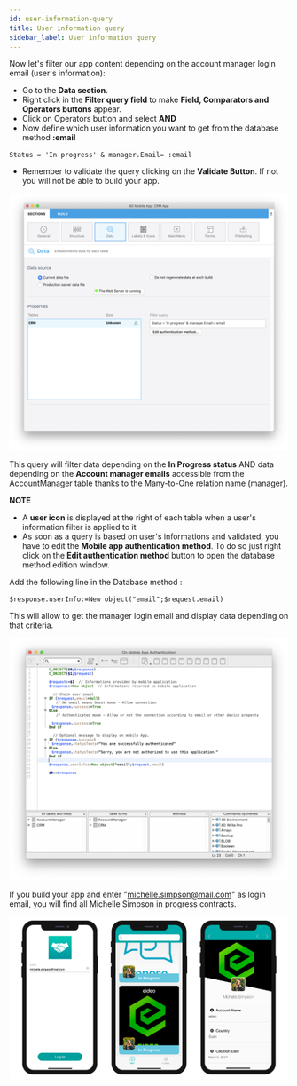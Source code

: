 ```yaml
---
id: user-information-query
title: User information query
sidebar_label: User information query
---
```


Now let's filter our app content depending on the account manager login email (user's information):

* Go to the **Data section**. 
* Right click in the **Filter query field** to make **Field, Comparators and Operators buttons** appear.
* Click on Operators button and select **AND**
* Now define which user information you want to get from the database method **:email** 

```
Status = 'In progress' & manager.Email= :email 
```

* Remember to validate the query clicking on the **Validate Button**. If not you will not be able to build your app.

![User information query](assets/restricted-queries/user-information-query.png)


This query will filter data depending on the **In Progress status** AND data depending on the **Account manager emails** accessible from the AccountManager table thanks to the Many-to-One relation name (manager).

<div markdown="1" class = "tips">

**NOTE**

* A **user icon** is displayed at the right of each table when a user's information filter is applied to it
* As soon as a query is based on user's informations and validated, you have to edit the **Mobile app authentication method**. To do so just right click on the **Edit authentication method** button to open the database method edition window.

</div>

Add the following line in the Database method :

```
$response.userInfo:=New object("email";$request.email)
```

This will allow to get the manager login email and display data depending on that criteria.

![User information query](assets/restricted-queries/database-method-user-information-query.png)

If you build your app and enter "michelle.simpson@mail.com" as login email, you will find all Michelle Simpson in progress contracts.

![Final result](assets/restricted-queries/restricted-queries-final-result.png)




